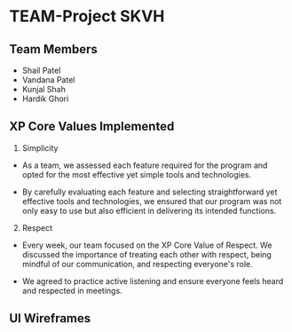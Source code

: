 # TEAM-Project SKVH

## Team Members
- Shail Patel
- Vandana Patel
- Kunjal Shah
- Hardik Ghori

## XP Core Values Implemented

1. Simplicity

- As a team, we assessed each feature required for the program and opted for the most effective yet simple tools and technologies.

- By carefully evaluating each feature and selecting straightforward yet effective tools and technologies, we ensured that our program was not only easy to use but also efficient in delivering its intended functions.

2. Respect

- Every week, our team focused on the XP Core Value of Respect. We discussed the importance of treating each other with respect, being mindful of our communication, and respecting everyone's role.

- We agreed to practice active listening and ensure everyone feels heard and respected in meetings.

## UI Wireframes

